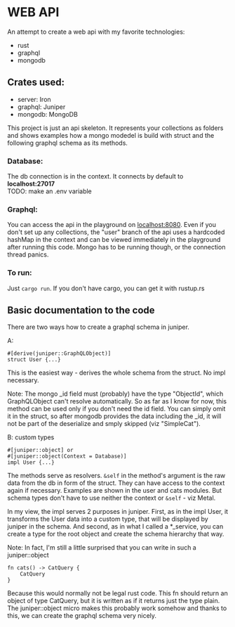 # WEB API

An attempt to create a web api with my favorite technologies:

-   rust
-   graphql
-   mongodb

## Crates used:

-   server: Iron
-   graphql: Juniper
-   mongodb: MongoDB

This project is just an api skeleton.
It represents your collections as folders and shows examples how a mongo modedel is build with struct and the following graphql schema as its methods.

### Database:

The db connection is in the context. It connects by default to **localhost:27017**\
TODO: make an .env variable

### Graphql:

You can access the api in the playground on <localhost:8080>. Even if you don't set up any collections, the "user" branch of the api uses a hardcoded hashMap in the context and can be viewed immediately in the playground after running this code. Mongo has to be running though, or the connection thread panics.

### To run:

Just `cargo run`. If you don't have cargo, you can get it with rustup.rs

## Basic documentation to the code

There are two ways how to create a graphql schema in juniper.

A:

```
#[derive(juniper::GraphQLObject)]
struct User {...}
```

This is the easiest way - derives the whole schema from the struct. No impl necessary.

Note: The mongo \_id field must (probably) have the type "ObjectId", which GraphQLObject can't resolve automatically. So as far as I know for now, this method can be used only if you don't need the id field. You can simply omit it in the struct, so after mongodb provides the data including the \_id, it will not be part of the deserialize and smply skipped (viz "SimpleCat").

B:
custom types

```
#[juniper::object] or
#[juniper::object(Context = Database)]
impl User {...}
```

The methods serve as resolvers. `&self` in the method's argument is the raw data from the db in form of the struct. They can have access to the context again if necessary. Examples are shown in the user and cats modules. But schema types don't have to use neither the context or `&self` - viz Metal.

In my view, the impl serves 2 purposes in juniper. First, as in the impl User, it transforms the User data into a custom type, that will be displayed by juniper in the schema. And second, as in what I called a \*\_service, you can create a type for the root object and create the schema hierarchy that way.

Note: In fact, I'm still a little surprised that you can write in such a juniper::object

```
fn cats() -> CatQuery {
    CatQuery
}
```

Because this would normally not be legal rust code. This fn should return an object of type CatQuery, but it is written as if it returns just the type plain. The juniper::object micro makes this probably work somehow and thanks to this, we can create the graphql schema very nicely.
